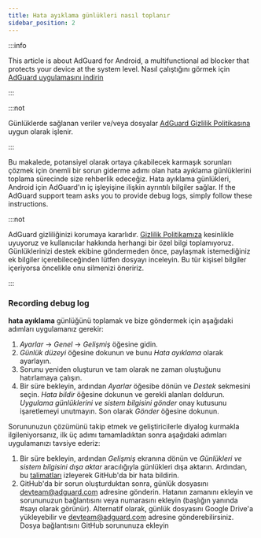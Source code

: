 ```yaml
---
title: Hata ayıklama günlükleri nasıl toplanır
sidebar_position: 2
---
```


:::info

This article is about AdGuard for Android, a multifunctional ad blocker that protects your device at the system level. Nasıl çalıştığını görmek için [AdGuard uygulamasını indirin](https://agrd.io/download-kb-adblock)

:::

:::not

Günlüklerde sağlanan veriler ve/veya dosyalar [AdGuard Gizlilik Politikasına](https://adguard.com/en/privacy.html) uygun olarak işlenir.

:::

Bu makalede, potansiyel olarak ortaya çıkabilecek karmaşık sorunları çözmek için önemli bir sorun giderme adımı olan hata ayıklama günlüklerini toplama sürecinde size rehberlik edeceğiz. Hata ayıklama günlükleri, Android için AdGuard'ın iç işleyişine ilişkin ayrıntılı bilgiler sağlar. If the AdGuard support team asks you to provide debug logs, simply follow these instructions.

:::not

AdGuard gizliliğinizi korumaya kararlıdır. [Gizlilik Politikamıza](https://adguard.com/privacy/android.html) kesinlikle uyuyoruz ve kullanıcılar hakkında herhangi bir özel bilgi toplamıyoruz. Günlüklerinizi destek ekibine göndermeden önce, paylaşmak istemediğiniz ek bilgiler içerebileceğinden lütfen dosyayı inceleyin. Bu tür kişisel bilgiler içeriyorsa öncelikle onu silmenizi öneririz.

:::

### Recording debug log

**hata ayıklama** günlüğünü toplamak ve bize göndermek için aşağıdaki adımları uygulamanız gerekir:

1. *Ayarlar* → *Genel* → *Gelişmiş* öğesine gidin.
1. *Günlük düzeyi* öğesine dokunun ve bunu *Hata ayıklama* olarak ayarlayın.
1. Sorunu yeniden oluşturun ve tam olarak ne zaman oluştuğunu hatırlamaya çalışın.
1. Bir süre bekleyin, ardından *Ayarlar* öğesibe dönün ve *Destek* sekmesini seçin. *Hata bildir* öğesine dokunun ve gerekli alanları doldurun. *Uygulama günlüklerini ve sistem bilgisini gönder* onay kutusunu işaretlemeyi unutmayın. Son olarak *Gönder* öğesine dokunun.

Sorununuzun çözümünü takip etmek ve geliştiricilerle diyalog kurmakla ilgileniyorsanız, ilk üç adımı tamamladıktan sonra aşağıdaki adımları uygulamanızı tavsiye ederiz:

1. Bir süre bekleyin, ardından *Gelişmiş* ekranına dönün ve *Günlükleri ve sistem bilgisini dışa aktar* aracılığıyla günlükleri dışa aktarın. Ardından, bu [talimatları](/guides/report-bugs.md) izleyerek GitHub'da bir hata bildirin.
1. GitHub'da bir sorun oluşturduktan sonra, günlük dosyasını devteam@adguard.com adresine gönderin. Hatanın zamanını ekleyin ve sorununuzun bağlantısını veya numarasını ekleyin (başlığın yanında #sayı olarak görünür). Alternatif olarak, günlük dosyasını Google Drive'a yükleyebilir ve devteam@adguard.com adresine gönderebilirsiniz. Dosya bağlantısını GitHub sorununuza ekleyin
